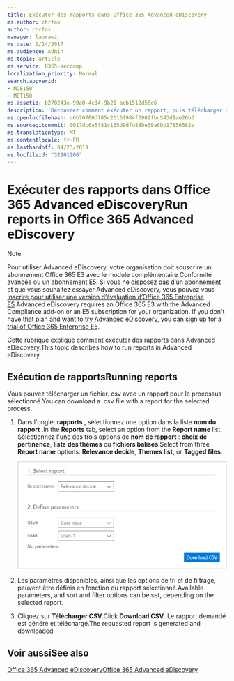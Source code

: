 ```yaml
---
title: Exécuter des rapports dans Office 365 Advanced eDiscovery
ms.author: chrfox
author: chrfox
manager: laurawi
ms.date: 9/14/2017
ms.audience: Admin
ms.topic: article
ms.service: O365-seccomp
localization_priority: Normal
search.appverid:
- MOE150
- MET150
ms.assetid: b270243e-99a0-4c34-9b21-acb1512d56c6
description: 'Découvrez comment exécuter un rapport, puis télécharger son fichier. csv dans Office 365 Advanced eDiscovery.  '
ms.openlocfilehash: c6b70700d785c2616f984f3902fbc543d1ae26b3
ms.sourcegitcommit: 0017dc6a5f81c165d9dfd88be39a6bb17856582e
ms.translationtype: MT
ms.contentlocale: fr-FR
ms.lasthandoff: 04/23/2019
ms.locfileid: "32261206"
---
```

# <a name="run-reports-in-office-365-advanced-ediscovery"></a><span data-ttu-id="149e3-103">Exécuter des rapports dans Office 365 Advanced eDiscovery</span><span class="sxs-lookup"><span data-stu-id="149e3-103">Run reports in Office 365 Advanced eDiscovery</span></span>

> [!NOTE]
> <span data-ttu-id="149e3-p101">Pour utiliser Advanced eDiscovery, votre organisation doit souscrire un abonnement Office 365 E3 avec le module complémentaire Conformité avancée ou un abonnement E5. Si vous ne disposez pas d’un abonnement et que vous souhaitez essayer Advanced eDiscovery, vous pouvez vous [inscrire pour utiliser une version d’évaluation d’Office 365 Entreprise E5](https://go.microsoft.com/fwlink/p/?LinkID=698279).</span><span class="sxs-lookup"><span data-stu-id="149e3-p101">Advanced eDiscovery requires an Office 365 E3 with the Advanced Compliance add-on or an E5 subscription for your organization. If you don't have that plan and want to try Advanced eDiscovery, you can [sign up for a trial of Office 365 Enterprise E5](https://go.microsoft.com/fwlink/p/?LinkID=698279).</span></span> 
  
<span data-ttu-id="149e3-106">Cette rubrique explique comment exécuter des rapports dans Advanced eDiscovery.</span><span class="sxs-lookup"><span data-stu-id="149e3-106">This topic describes how to run reports in Advanced eDiscovery.</span></span>
  
## <a name="running-reports"></a><span data-ttu-id="149e3-107">Exécution de rapports</span><span class="sxs-lookup"><span data-stu-id="149e3-107">Running reports</span></span>

<span data-ttu-id="149e3-108">Vous pouvez télécharger un fichier. csv avec un rapport pour le processus sélectionné.</span><span class="sxs-lookup"><span data-stu-id="149e3-108">You can download a .csv file with a report for the selected process.</span></span>
  
1. <span data-ttu-id="149e3-109">Dans l'onglet **rapports** , sélectionnez une option dans la liste **nom du rapport** .</span><span class="sxs-lookup"><span data-stu-id="149e3-109">In the **Reports** tab, select an option from the **Report name** list.</span></span> <span data-ttu-id="149e3-110">Sélectionnez l'une des trois options de **nom de rapport** : **choix de pertinence**, **liste des thèmes** ou **fichiers balisés**.</span><span class="sxs-lookup"><span data-stu-id="149e3-110">Select from three **Report name** options: **Relevance decide**, **Themes list,** or **Tagged files**.</span></span>
    
    ![Rapports d’analyse de découverte électronique](media/f16aee7a-508f-4acc-99bc-a2c8dec01312.png)
  
2. <span data-ttu-id="149e3-112">Les paramètres disponibles, ainsi que les options de tri et de filtrage, peuvent être définis en fonction du rapport sélectionné.</span><span class="sxs-lookup"><span data-stu-id="149e3-112">Available parameters, and sort and filter options can be set, depending on the selected report.</span></span> 
    
3. <span data-ttu-id="149e3-113">Cliquez sur **Télécharger CSV**.</span><span class="sxs-lookup"><span data-stu-id="149e3-113">Click **Download CSV**.</span></span> <span data-ttu-id="149e3-114">Le rapport demandé est généré et téléchargé.</span><span class="sxs-lookup"><span data-stu-id="149e3-114">The requested report is generated and downloaded.</span></span>
    
## <a name="see-also"></a><span data-ttu-id="149e3-115">Voir aussi</span><span class="sxs-lookup"><span data-stu-id="149e3-115">See also</span></span>

[<span data-ttu-id="149e3-116">Office 365 Advanced eDiscovery</span><span class="sxs-lookup"><span data-stu-id="149e3-116">Office 365 Advanced eDiscovery</span></span>](office-365-advanced-ediscovery.md)

